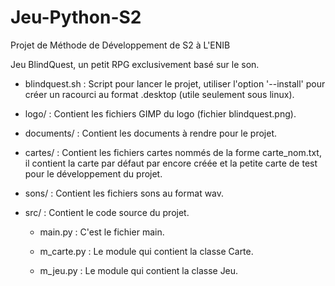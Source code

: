# Jeu-Python-S2
Projet de Méthode de Développement de S2 à L'ENIB

Jeu BlindQuest, un petit RPG exclusivement basé sur le son.

- blindquest.sh : Script pour lancer le projet, utiliser l'option '--install' pour créer un racourci au format .desktop (utile seulement sous linux).

- logo/ : Contient les fichiers GIMP du logo (fichier blindquest.png).

- documents/ : Contient les documents à rendre pour le projet.

- cartes/ : Contient les fichiers cartes nommés de la forme carte_nom.txt, il contient la carte par défaut par encore créée et la petite carte de test pour le développement du projet.

- sons/ : Contient les fichiers sons au format wav.

- src/ : Contient le code source du projet.
	- main.py : C'est le fichier main.

	- m_carte.py : Le module qui contient la classe Carte.

	- m_jeu.py : Le module qui contient la classe Jeu.
